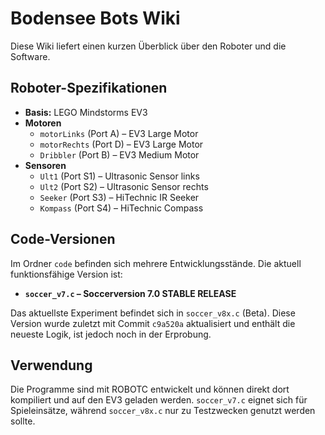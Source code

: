 # Bodensee Bots Wiki

Diese Wiki liefert einen kurzen Überblick über den Roboter und die Software.

## Roboter-Spezifikationen

- **Basis:** LEGO Mindstorms EV3
- **Motoren**
  - `motorLinks` (Port A) – EV3 Large Motor
  - `motorRechts` (Port D) – EV3 Large Motor
  - `Dribbler` (Port B) – EV3 Medium Motor
- **Sensoren**
  - `Ult1` (Port S1) – Ultrasonic Sensor links
  - `Ult2` (Port S2) – Ultrasonic Sensor rechts
  - `Seeker` (Port S3) – HiTechnic IR Seeker
  - `Kompass` (Port S4) – HiTechnic Compass

## Code-Versionen

Im Ordner `code` befinden sich mehrere Entwicklungsstände. Die aktuell funktionsfähige Version ist:

- **`soccer_v7.c` – Soccerversion 7.0 STABLE RELEASE**


Das aktuellste Experiment befindet sich in `soccer_v8x.c` (Beta). Diese Version wurde zuletzt mit Commit `c9a520a` aktualisiert und enthält die neueste Logik, ist jedoch noch in der Erprobung.

## Verwendung

Die Programme sind mit ROBOTC entwickelt und können direkt dort kompiliert und auf den EV3 geladen werden. `soccer_v7.c` eignet sich für Spieleinsätze, während `soccer_v8x.c` nur zu Testzwecken genutzt werden sollte.

